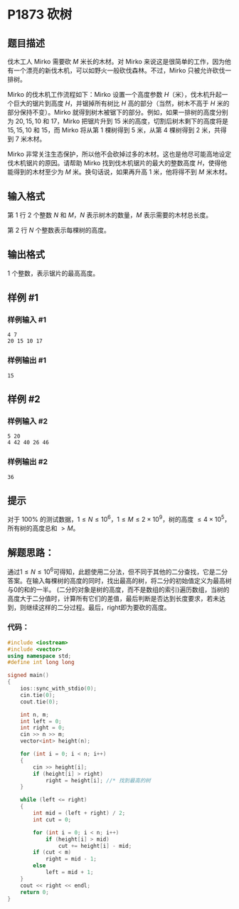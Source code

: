 # P1873    砍树

## 题目描述

伐木工人 Mirko 需要砍 $M$ 米长的木材。对 Mirko 来说这是很简单的工作，因为他有一个漂亮的新伐木机，可以如野火一般砍伐森林。不过，Mirko 只被允许砍伐一排树。

Mirko 的伐木机工作流程如下：Mirko 设置一个高度参数 $H$（米），伐木机升起一个巨大的锯片到高度 $H$，并锯掉所有树比 $H$ 高的部分（当然，树木不高于 $H$ 米的部分保持不变）。Mirko 就得到树木被锯下的部分。例如，如果一排树的高度分别为 $20,15,10$ 和 $17$，Mirko 把锯片升到 $15$ 米的高度，切割后树木剩下的高度将是 $15,15,10$ 和 $15$，而 Mirko 将从第 $1$ 棵树得到 $5$ 米，从第 $4$ 棵树得到 $2$ 米，共得到 $7$ 米木材。

Mirko 非常关注生态保护，所以他不会砍掉过多的木材。这也是他尽可能高地设定伐木机锯片的原因。请帮助 Mirko 找到伐木机锯片的最大的整数高度 $H$，使得他能得到的木材至少为 $M$ 米。换句话说，如果再升高 $1$ 米，他将得不到 $M$ 米木材。

## 输入格式

第 $1$ 行 $2$ 个整数 $N$ 和 $M$，$N$ 表示树木的数量，$M$ 表示需要的木材总长度。

第 $2$ 行 $N$ 个整数表示每棵树的高度。

## 输出格式

$1$ 个整数，表示锯片的最高高度。

## 样例 #1

### 样例输入 #1

```
4 7
20 15 10 17
```

### 样例输出 #1

```
15
```

## 样例 #2

### 样例输入 #2

```
5 20
4 42 40 26 46
```

### 样例输出 #2

```
36
```

## 提示

对于 $100\%$ 的测试数据，$1\le N\le10^6$，$1\le M\le2\times10^9$，树的高度 $\le 4\times 10^5$，所有树的高度总和 $>M$​。

## 解题思路：

通过$1\le N\le10^6$可得知，此题使用二分法，但不同于其他的二分查找，它是二分答案。在输入每棵树的高度的同时，找出最高的树，将二分的初始值定义为最高树与0的和的一半。 (二分的对象是树的高度，而不是数组的索引)遍历数组，当树的高度大于二分值时，计算所有它们的差值，最后判断是否达到长度要求，若未达到，则继续这样的二分过程。最后，right即为要砍的高度。

### 代码：

```cpp
#include <iostream>
#include <vector>
using namespace std;
#define int long long

signed main()
{
    ios::sync_with_stdio(0);
    cin.tie(0);
    cout.tie(0);

    int n, m;
    int left = 0;
    int right = 0;
    cin >> n >> m;
    vector<int> height(n);

    for (int i = 0; i < n; i++)
    {
        cin >> height[i];
        if (height[i] > right)
            right = height[i]; //* 找到最高的树
    }

    while (left <= right)
    {
        int mid = (left + right) / 2;
        int cut = 0;

        for (int i = 0; i < n; i++)
            if (height[i] > mid)
                cut += height[i] - mid;
        if (cut < m)
            right = mid - 1;
        else
            left = mid + 1;
    }
    cout << right << endl;
    return 0;
}
```

